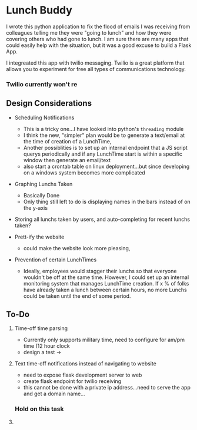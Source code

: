 
# Lunch Buddy

I wrote this python application to fix the flood of emails I was receiving from colleagues telling me they were "going to lunch"
and how they were covering others who had gone to lunch. I am sure there are many apps that could easily help with the situation, 
but it was a good excuse to build a Flask App.

I integreated this app with twilio messaging. Twilio is a great platform that allows you to experiment for free all types of
communications technology. 

### Twilio currently won't re

## Design Considerations

* Scheduling Notifications
    * This is a tricky one...I have looked into python's `threading` module 
    * I think the new, "simpler" plan would be to generate a text/email at the time of creation of a LunchTime, 
    * Another possiblities is to set up an internal endpoint that a JS script querys periodically and if any LunchTime start is within a specific window then generate an email/text
    * also start a crontab table on linux deployment...but since developing on a windows system becomes more complicated 
    
* Graphing Lunchs Taken
    * Basically Done
    * Only thing still left to do is displaying names in the bars instead of on the y-axis

* Storing all lunchs taken by users, and auto-completing for recent lunchs taken?

* Prett-ify the website
    * could make the website look more pleasing,

* Prevention of certain LunchTimes
    * Ideally, employees would stagger their lunchs so that everyone wouldn't be off at the same time. However, I could set up an internal monitoring system that manages LunchTime creation. If x % of folks have already taken a lunch between certain hours, no more Lunchs could be taken until the end of some period.

## To-Do 

1. Time-off time parsing
    * Currently only supports military time, need to configure for am/pm time (12 hour clock
    * design a test -> 

2. Text time-off notifications instead of navigating to website
    * need to expose flask development server to web
    * create flask endpoint for twilio receiving
    * this cannot be done with a private ip address...need to serve the app and get a domain name...

    ### Hold on this task

3. 

